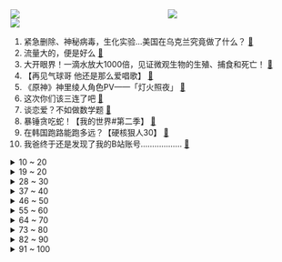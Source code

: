 <div >
	<a style="float:left;width:55%;" href = "https://github.com/anuraghazra/github-readme-stats">
	 <img src = "https://github-readme-stats.vercel.app/api?username=iuuuuuaena&theme=buefy&show_icons=true"/>
	</a>
	<a  style="float:right;width:45%" href = "https://github.com/anuraghazra/github-readme-stats">
	 <img  src="https://github-readme-stats.vercel.app/api/top-langs/?username=anuraghazra&layout=compact"/>
	</a>
	</div>

[![](https://img.shields.io/badge/jxd-@jxdgogogo.xyz-yellowgreen.svg)](https://www.jxdgogogo.xyz)<br>
1. 紧急删除、神秘病毒，生化实验…美国在乌克兰究竟做了什么？ [:link:](//www.bilibili.com/video/BV1ET4y1i7et) <br>
2. 流量大的，便是好么 [:link:](//www.bilibili.com/video/BV1sT4y1i7AD) <br>
3. 大开眼界！一滴水放大1000倍，见证微观生物的生殖、捕食和死亡！ [:link:](//www.bilibili.com/video/BV16i4y1k7GL) <br>
4. 【再见气球哥 他还是那么爱唱歌】 [:link:](//www.bilibili.com/video/BV1s3411p7Ce) <br>
5. 《原神》神里绫人角色PV——「灯火照夜」 [:link:](//www.bilibili.com/video/BV1T94y1f7UE) <br>
6. 这次你们该三连了吧 [:link:](//www.bilibili.com/video/BV17L4y177WP) <br>
7. 谈恋爱？不如做数学题 [:link:](//www.bilibili.com/video/BV1sL4y177sC) <br>
8. 暴锤贪吃蛇！【我的世界#第二季】 [:link:](//www.bilibili.com/video/BV1Gb4y1W7gx) <br>
9. 在韩国跑路能跑多远？【硬核狠人30】 [:link:](//www.bilibili.com/video/BV1TP4y1M7m7) <br>
10. 我爸终于还是发现了我的B站账号……………… [:link:](//www.bilibili.com/video/BV1Jr4y1q721) <br>
<details>
<summary>10 ~ 20</summary>

11. 老师：你是不是觉得你很幽默？ [:link:](//www.bilibili.com/video/BV1SS4y127ks) <br>
12. 猛兽：都是为了生活！#俄罗斯 #战斗民族 [:link:](//www.bilibili.com/video/BV1DP4y1T7nA) <br>
13. 疫情期间最讨厌的人 [:link:](//www.bilibili.com/video/BV1UY4y1i7m2) <br>
14. 请不要在咖啡店内跳舞！！！ [:link:](//www.bilibili.com/video/BV1N94y1f7S4) <br>
15. B站的兄弟们，我画了一幅画送给你们，不知道当送不当送。算了，还是送给自己吧！ [:link:](//www.bilibili.com/video/BV1Bq4y1v7cR) <br>
16. 这样的00后同事，给我来一打 [:link:](//www.bilibili.com/video/BV11Y4y1s7Ly) <br>
17. YOKU - Eve MV 【中文歌词付】 [:link:](//www.bilibili.com/video/BV1oL4y1j7Vg) <br>
18. 养了6个月的章鱼，连续两天爬出鱼缸计划逃跑！最终我也无能为力了...... [:link:](//www.bilibili.com/video/BV1C3411p7T5) <br>
19. 别怀疑，这两根柱子真的是一个女生的腿？！ [:link:](//www.bilibili.com/video/BV1e3411p7GN) <br>
</details>
<details>
<summary>19 ~ 20</summary>

20. 《全闽抗疫》素质真的很重要！请间隔一米保持距离 [:link:](//www.bilibili.com/video/BV1UP4y1u7kx) <br>
21. 提什么车最终取决于对方有没有钱 [:link:](//www.bilibili.com/video/BV1Fu411B7dj) <br>
22. 探访迪拜最贵自助餐！！打卡阿拉伯皇室自助餐，是什么体验？ [:link:](//www.bilibili.com/video/BV1TY4y1q7Tc) <br>
23. 奶爆新番！四月最值得期待的10部动画！搞不好真要史上最强了(?)【泛式】 [:link:](//www.bilibili.com/video/BV1cu411B73f) <br>
24. 【原神】好家伙! 再这么剪下去，我的DNA要变成RNA了! [:link:](//www.bilibili.com/video/BV1HS4y1N7Gh) <br>
25. 印度医院饭菜太贵，还是得出来吃！ [:link:](//www.bilibili.com/video/BV1HF411W7Nd) <br>
26. ⚡️ 中 国 人 不 蹦 洋 迪 ⚡️ [:link:](//www.bilibili.com/video/BV1dR4y1F7Aq) <br>
27. 让你室友看看你给他带饭有多不容易！ [:link:](//www.bilibili.com/video/BV12u411q7Li) <br>
28. 一人买票全站看 [:link:](//www.bilibili.com/video/BV1zS4y1U7JQ) <br>
</details>
<details>
<summary>28 ~ 30</summary>

29. 刘美含回应北大考研：上热搜了，也社死了 [:link:](//www.bilibili.com/video/BV1D44y1N7Lk) <br>
30. 【特效向】全明星の火线团战 [:link:](//www.bilibili.com/video/BV1v44y1N7E5) <br>
31. 童年愿望达成！！用轮胎打造【天女兽】?!!!【数码宝贝系列02】 [:link:](//www.bilibili.com/video/BV1rS4y12787) <br>
32. 【随机演奏】本  色  出  演 - 随机演奏挑战 #5 [:link:](//www.bilibili.com/video/BV1wU4y1o7nB) <br>
33. 【公开课】老八语音教学 [:link:](//www.bilibili.com/video/BV1Qi4y1r7zP) <br>
34. 前几天我们吵了一架… [:link:](//www.bilibili.com/video/BV1DL411w7Ui) <br>
35. 红米K50&Pro性能分析：天玑8100&9000真有这么强吗？ [:link:](//www.bilibili.com/video/BV1k3411p7hX) <br>
36. 发生什么事了是什么梗【梗指南】 [:link:](//www.bilibili.com/video/BV1eY411E7hy) <br>
37. 请做出高兴的表情 [:link:](//www.bilibili.com/video/BV1pL4y177P4) <br>
</details>
<details>
<summary>37 ~ 40</summary>

38. 当音乐响起，那个羞涩的少年早已出走半生 [:link:](//www.bilibili.com/video/BV1xT4y1i7En) <br>
39. 你以为的警察vs真实的警察 [:link:](//www.bilibili.com/video/BV1iF411W73C) <br>
40. 柜中柜中库之爱喝绿茶 [:link:](//www.bilibili.com/video/BV1AS4y1S772) <br>
41. 五个稀奇古怪的网站，浪费你46秒时间。 [:link:](//www.bilibili.com/video/BV1dq4y1e72u) <br>
42. 路 人 女 主 [:link:](//www.bilibili.com/video/BV1yP4y1T7NY) <br>
43. 嫖娼被抓，可以不通知老婆吗？ [:link:](//www.bilibili.com/video/BV1rb4y1p74Q) <br>
44. 事实证明，善良是不分种族的。 [:link:](//www.bilibili.com/video/BV1FU4y1d7HM) <br>
45. 从百万存款到原地破产，我做了些啥。。。。 [:link:](//www.bilibili.com/video/BV1Ua411t7yj) <br>
46. 迪丽热巴+任嘉伦，有钱有流量的剧一定没质量？【与君初相识】 [:link:](//www.bilibili.com/video/BV1XP4y1T7zz) <br>
</details>
<details>
<summary>46 ~ 50</summary>

47. "你的病...已经无所谓了" [:link:](//www.bilibili.com/video/BV1HL4y177HT) <br>
48. 后会有期 [:link:](//www.bilibili.com/video/BV1wU4y1o7MX) <br>
49. 南方人第一次吃生腌！配10元粥底火锅竟然是这种味道…… [:link:](//www.bilibili.com/video/BV1qu411q7mQ) <br>
50. 【罗翔】法律应该限制未成年人文身吗？ [:link:](//www.bilibili.com/video/BV1q3411p7s3) <br>
51. 在法国上英语课是种什么样的体验？ [:link:](//www.bilibili.com/video/BV1Y44y1N7gu) <br>
52. 你也在被迫容貌焦虑？？ [:link:](//www.bilibili.com/video/BV19P4y1M77D) <br>
53. 海贼王1044话完整解说：路飞5档正式开启！继承太阳神尼卡的意志，揭晓世界黎明的希望！欢笑传说从未结束！ [:link:](//www.bilibili.com/video/BV1cU4y1o7WE) <br>
54. 第一代中国民工面临“退场”，他们是谁？【轩讲】 [:link:](//www.bilibili.com/video/BV1VS4y1S7k4) <br>
55. 竹 节 人（虫）？ [:link:](//www.bilibili.com/video/BV1Du411q7C7) <br>
</details>
<details>
<summary>55 ~ 60</summary>

56. 愤 怒 的 可 莉 [:link:](//www.bilibili.com/video/BV1GZ4y1B7QR) <br>
57. 【Warma/怒九/捏碳】我们的新游戏发布？！ [:link:](//www.bilibili.com/video/BV16Y411E72C) <br>
58. 坠机现场发现破碎的教科书、衣服、口罩，仍未发现失联人员 [:link:](//www.bilibili.com/video/BV1z3411s75P) <br>
59. 龙，也会变老吗 [:link:](//www.bilibili.com/video/BV15u411q73p) <br>
60. 穿着COS服去动漫主题餐厅是什么体验？花了800把菜全点一遍！【还愿挑战ep10-Shonen Jump Cafe】 [:link:](//www.bilibili.com/video/BV1oU4y1d7AN) <br>
61. 全体起立！那个男人，他来了！《水浒传》P14（武松打虎） [:link:](//www.bilibili.com/video/BV1d94y1Z7p3) <br>
62. 【老胡】史上最惨盗版网站！被白嫖百万版权费！ [:link:](//www.bilibili.com/video/BV1Eq4y1Y7io) <br>
63. 大家好我们是琪琪 恰恰 蹦蹦和拉拉 [:link:](//www.bilibili.com/video/BV1Vb4y1W7zP) <br>
64. “在那个年代，神仙也是吃五谷杂粮的” [:link:](//www.bilibili.com/video/BV1S44y1N74R) <br>
</details>
<details>
<summary>64 ~ 70</summary>

65. 青山刚昌，你这，人干事？？ [:link:](//www.bilibili.com/video/BV1ia411x7uR) <br>
66. 好莱坞大事件！尼古拉斯凯奇终于把债还清了！ [:link:](//www.bilibili.com/video/BV1WT4y1i7AL) <br>
67. 【钉 钉 本 钉，在 线 求 饶 2.0】 [:link:](//www.bilibili.com/video/BV1dP4y1T7hD) <br>
68. 差生文具多 [:link:](//www.bilibili.com/video/BV1w3411p7ey) <br>
69. 【追光者】90多岁志愿军老战士与新式装备合影，气质这块拿捏住了！ [:link:](//www.bilibili.com/video/BV1MF411W745) <br>
70. 俄罗斯总统普京就中国客机发生空难向中国国家主席习近平致慰问电话 [:link:](//www.bilibili.com/video/BV1WL4y1M7ip) <br>
71. 连做核酸检测八小时的手 [:link:](//www.bilibili.com/video/BV1aZ4y1B7ZP) <br>
72. 他在死后，成为了改变历史的间谍 [:link:](//www.bilibili.com/video/BV1yF411x7Wc) <br>
73. 白银带黄铜上分怎么了！ [:link:](//www.bilibili.com/video/BV15a411t7MD) <br>
</details>
<details>
<summary>73 ~ 80</summary>

74. 【心系农村】漠叔看到椰子长势不好，帮忙把树给砍了 [:link:](//www.bilibili.com/video/BV1gu411B7BR) <br>
75. 多年前小孩这个舍身踢视频火了后很多人说实战没用..…谁知不久擂台就上演了同样的腿法 [:link:](//www.bilibili.com/video/BV1644y1N7fa) <br>
76. 沈 阳 历 险 记 [:link:](//www.bilibili.com/video/BV1T94y1f7im) <br>
77. 邀请粉丝到这里来玩！到了我们对他掏心掏肺 [:link:](//www.bilibili.com/video/BV1c44y1K7gm) <br>
78. 小潮tEam去野营 [:link:](//www.bilibili.com/video/BV15q4y1Y7NM) <br>
79. 许嵩，别一天老唱那有何不可，谁不会呀！ [:link:](//www.bilibili.com/video/BV1NR4y1c75H) <br>
80. 初听只是斜刘海，再听已是地中海 [:link:](//www.bilibili.com/video/BV1Xu411q7CM) <br>
81. 为菈妮 我变成狼人模样 [:link:](//www.bilibili.com/video/BV1zS4y127WW) <br>
82. 训练用堡，肌肉必diao [:link:](//www.bilibili.com/video/BV1EY4y1s7Ss) <br>
</details>
<details>
<summary>82 ~ 90</summary>

83. 不是手办是cos？ [:link:](//www.bilibili.com/video/BV1r3411p77T) <br>
84. 假面骑士中国特供版！ [:link:](//www.bilibili.com/video/BV1Hi4y1k7W7) <br>
85. 罪恶都市，但是是真人大学版 [:link:](//www.bilibili.com/video/BV13r4y1W7SH) <br>
86. 长沙小伙用CG将52岁妈妈打造成迪士尼公主！ [:link:](//www.bilibili.com/video/BV1d94y1Z7e8) <br>
87. 企鹅叔叔:“禁止循环问同一个问题” [:link:](//www.bilibili.com/video/BV1AZ4y1B7ma) <br>
88. 这游戏是“真”不要脸！ [:link:](//www.bilibili.com/video/BV1QY4y1i759) <br>
89. 挑战重庆爆辣烤翅：吃完流汗如洗澡，当地人看懵了……(｡ì _ í｡) [:link:](//www.bilibili.com/video/BV1dS4y1U7rz) <br>
90. 要什么都给它！快点！！房子写它名！! ! [:link:](//www.bilibili.com/video/BV1BY4y1s75a) <br>
91. 水 星 迫 降 青 春 版 - 完 结 章 ！！ [:link:](//www.bilibili.com/video/BV1z44y1N7i3) <br>
</details>
<details>
<summary>91 ~ 100</summary>

92. 他们生前是游子，逝后不能再做游魂 [:link:](//www.bilibili.com/video/BV1jF411W7g6) <br>
93. 土坑酸菜被曝光以后，我在承受失业之苦 [:link:](//www.bilibili.com/video/BV1f34y1t7G4) <br>
94. 【同人动画】儿童迪迦10：戴拿与特利迦！！！！！ [:link:](//www.bilibili.com/video/BV1B44y1N763) <br>
95. 巨大马面鱼，剥皮的瞬间整个人都通畅了，刺身跟果冻一样 [:link:](//www.bilibili.com/video/BV15L411A7ih) <br>
96. 中医世家着汉服送小孙女出嫁，正巧遇上出生时的大雪天 [:link:](//www.bilibili.com/video/BV1e3411p7ab) <br>
97. 王者误入青铜局：浅尝一下火鸡面(⁎⁍̴̛ᴗ⁍̴̛⁎) [:link:](//www.bilibili.com/video/BV1xr4y1q7AR) <br>
98. 探秘墨西哥最危险城市之一！竟有很多生意机会？ [:link:](//www.bilibili.com/video/BV1AU4y1o7Bh) <br>
99. 此件作品，材质用的普通酒瓶子，内壁处理成磨砂面，磨砂面相当于外画的纸张，任由发挥作画。作品孙悟空《齐天大圣》视频为剪辑快放。用时300多个小时完成！ [:link:](//www.bilibili.com/video/BV11Y411E77T) <br>
100. Red Velvet最新回归曲Feel My Rhythm舞蹈版公开 [:link:](//www.bilibili.com/video/BV1wa411b7rp) <br>
</details>
